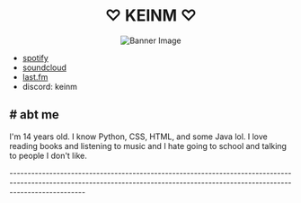 
<div align="center">
  <h1> ♡ KEINM ♡ </h1>
         <img src="https://i.pinimg.com/564x/7f/85/0d/7f850d0bf14521df9d9d5fcd904ab9ab.jpg" alt="Banner Image">
</div>

<div>

<p> 
    
- [spotify](https://open.spotify.com/user/hnusrlbrgcjyutzvr4bd8bulg) 
- [soundcloud](https://soundcloud.com/combine_us)
- [last.fm](https://www.last.fm/user/k3inm)
- discord: keinm


</p>

</div>

## # abt me

<p> I'm 14 years old. I know Python, CSS, HTML, and some Java lol. I love reading books and listening to music and I hate going to school and talking to people I don't like. 

---------------------------------------------------------------------------------------------------------------------------------------------------------------------------------</p>

